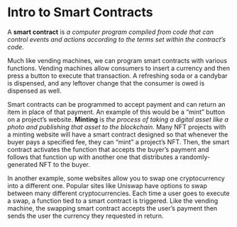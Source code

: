 # Intro to Smart Contracts

A **smart contract** is _a computer program compiled from code that can control events and actions according to the terms set within the contract’s code_.

Much like vending machines, we can program smart contracts with various functions. Vending machines allow consumers to insert a currency and then press a button to execute that transaction. A refreshing soda or a candybar is dispensed, and any leftover change that the consumer is owed is dispensed as well.

Smart contracts can be programmed to accept payment and can return an item in place of that payment. An example of this would be a “mint” button on a project’s website. **Minting** is _the process of taking a digital asset like a photo and publishing that asset to the blockchain_. Many NFT projects with a minting website will have a smart contract designed so that whenever the buyer pays a specified fee, they can “mint” a project’s NFT. Then, the smart contract activates the function that accepts the buyer’s payment and follows that function up with another one that distributes a randomly-generated NFT to the buyer.

In another example, some websites allow you to swap one cryptocurrency into a different one. Popular sites like Uniswap have options to swap between many different cryptocurrencies. Each time a user goes to execute a swap, a function tied to a smart contract is triggered. Like the vending machine, the swapping smart contract accepts the user’s payment then sends the user the currency they requested in return.
